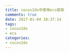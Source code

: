 ```yaml
---
title: cocos2dx中使用ecs框架
comments: true
date: 2017-01-04 18:37:14
tags:
- cocos2dx
- ecs
categories:
- cocos2dx
---
```



